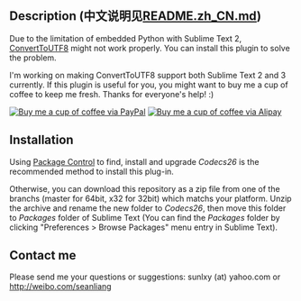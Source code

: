 Description (中文说明见[README.zh_CN.md](https://github.com/seanliang/Codecs26/blob/master/README.zh_CN.md))
------------------
Due to the limitation of embedded Python with Sublime Text 2, [ConvertToUTF8](https://github.com/seanliang/ConvertToUTF8) might not work properly. You can install this plugin to solve the problem.

I'm working on making ConvertToUTF8 support both Sublime Text 2 and 3 currently. If this plugin is useful for you, you might want to buy me a cup of coffee to keep me fresh. Thanks for everyone's help! :)

[![Buy me a cup of coffee via PayPal](https://www.paypalobjects.com/en_US/i/btn/btn_donate_LG.gif)](https://www.paypal.com/cgi-bin/webscr?cmd=_donations&business=GP6Y25N7Q9E26&lc=US&item_name=Buy%20me%20a%20cup%20of%20coffee&item_number=ConvertToUTF8&no_note=0&currency_code=USD&bn=PP%2dDonationsBF%3abtn_donate_LG%2egif%3aNonHostedGuest)
[![Buy me a cup of coffee via Alipay](http://dl.dropbox.com/u/31937639/alipay.png)](https://me.alipay.com/seanliang)

Installation
------------------
Using [Package Control](http://wbond.net/sublime_packages/package_control) to find, install and upgrade *Codecs26* is the recommended method to install this plug-in.

Otherwise, you can download this repository as a zip file from one of the branchs (master for 64bit, x32 for 32bit) which matchs your platform. Unzip the archive and rename the new folder to *Codecs26*, then move this folder to *Packages* folder of Sublime Text (You can find the *Packages* folder by clicking "Preferences > Browse Packages" menu entry in Sublime Text).

Contact me
------------------
Please send me your questions or suggestions: sunlxy (at) yahoo.com or http://weibo.com/seanliang
